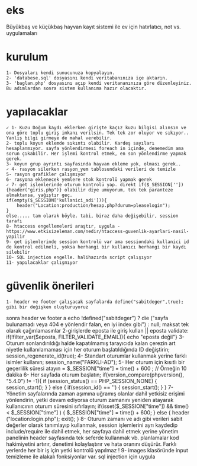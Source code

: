 # eks
 Büyükbaş ve küçükbaş hayvan kayıt sistemi ile ev için hatırlatıcı, not vs. uygulamaları
# kurulum
    1- Dosyaları kendi sunucunuza kopyalayın.
    2- 'databese.sql' dosyasını kendi veritabanınıza içe aktarın.
    3- 'baglan.php' dosyasını açıp kendi veritananınıza göre düzenleyiniz.
    Bu adımlardan sonra sistem kullanıma hazır olacaktır.
# yapılacaklar
    ✓ 1- Kuzu Doğum kaydı eklerken girişte kaçız kuzu bilgisi alınsın ve ona göre toplu giriş imkanı verilsin. Tek tek zor oluyor ve sıkıyor.. Yanlış bilgi girmeye de mahal verebilir.
    2- toplu koyun eklemde sıkıntı olabilir. Kardeş sayıları hesaplanmıyor. sayfa yönlendirmesi foreach in içinde, denemedim ama sorun çıkabilir. Her işlemi kontrol etmek, en son yönlendirme yapmak gerek.
    3- koyun grup ayrıntı sayfasında hayvan ekleme yok, olması gerek..
    ✓ 4- rasyon silerken rasyon_yem tablosundaki verileri de temizle
    5- rasyon grafikler çalışmıyor
    6- rasyona eklenecek yemlere stok kontrolü yapmak gerek
    ✓ 7- get işlemlerinde oturum kontrolü yap. direkt if($_SESSION['']){header("giris.php")} olabilir diye umuyorum, tek tek paranteze almaktansa, yağıştır geç. 
    if(empty($_SESSION['kullanici_adi'])){
		header("Location:production/hesap.php?durum=pleaselogin");
	}
	else..... tam olarak böyle. tabi, biraz daha değişebilir, session tarafı
    8- htaccess engellemeleri araştır, uygula - https://www.etkisizeleman.com/nedir/htaccess-guvenlik-ayarlari-nasil-yapilir
    9- get işlemlerinde session kontrolü var ama sessiondaki kullanici id de kontrol edilmeli, yoksa herhangi bir kullanıcı herhangi bir kaydı silebilir
    10- SQL injection engelle. halihazırda script çalışıyor 
    11- yapılacaklar çalışmıyor

# güvenlik önerileri
    1- header ve footer çalışacak sayfalarda define("sabitdeger",true); gibi bir değişken oluşturuyoruz
sonra header ve footer a echo !defined("sabitdeger") ? die ("sayfa bulunamadı veya 404 e yönlendir falan, en iyi index gibi") : null;
maksat tek olarak çağırılamasınlar
    2-girişlerde eposta ile giriş kullan || eposta validate: if(!filter_var($eposta, FILTER_VALIDATE_EMAIL)){ echo "eposta değil"}
    3- Oturum sonlandırıldığı halde kapatılmamış tarayıcıda kalan çerezin art niyetle kullanılamaması için her oturum başlatıldığında ID değiştirin; session_regenerate_id(true);
    4- Standart oturumlar kullanmak yerine farklı isimler kullanın;  session_name("FARKLI-AD");
    5- Her oturum için kısıtlı bir geçerlilik süresi atayın = $_SESSION["time"] = time() + 600 ; // Örneğin 10 dakika
    6- Her sayfada oturum başlatın;
 if(version_compare(phpversion(), "5.4.0") != -1){
  if (session_status() == PHP_SESSION_NONE) {
   session_start();
  }
 } else {
  if(session_id() == '') {
   session_start();
  }
 }
    7- Yönetim sayfalarında zaman aşımına uğramış olanlar dahil yetkisiz erişimi yönlendirin, yetki devam ediyorsa oturum zamanını yeniden atayarak kullanıcının oturum süresini sıfırlayın;
 if(isset($_SESSION["time"]) && time() < $_SESSION["time"] ) {
  $_SESSION["time"] = time() + 600;
 } else {
  header ("location:login.php");
  exit();
 }
    8- Oturum zamanı ve adı gibi verileri sabit değerler olarak tanımlayıp kullanmak, session işlemlerini ayrı kaydedip include/require ile dahil etmek, her sayfaya dahil etmek yerine yönetim panelinin header sayfasında tek seferde kullanmak vb. planlamalar kod hakimiyetini artırır, denetimi kolaylaştırır ve hata oranını düşürür. Farklı yerlerde her bir iş için yetki kontrolü yapılmaz !
    9- images klasöründe input temizleme ile alakalı fonksiyonlar var. sql injection için uygula